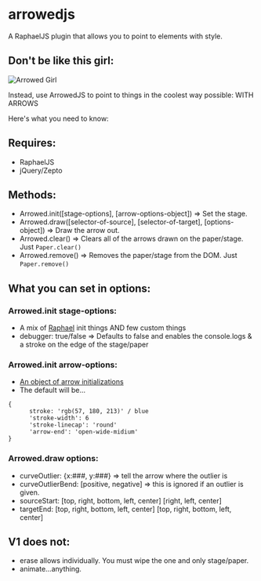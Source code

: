 arrowedjs
=========

A RaphaelJS plugin that allows you to point to elements with style.

## Don't be like this girl:

![Arrowed Girl](http://img.photobucket.com/albums/v326/woddfellow2/arrowd.png)

Instead, use ArrowedJS to point to things in the coolest way possible: WITH ARROWS

Here's what you need to know:

## Requires:
  * RaphaelJS
  * jQuery/Zepto 

## Methods:
  * Arrowed.init([stage-options], [arrow-options-object]) => Set the stage.  
  * Arrowed.draw([selector-of-source], [selector-of-target], [options-object]) => Draw the arrow out.
  * Arrowed.clear() => Clears all of the arrows drawn on the paper/stage.  Just ``Paper.clear()``
  * Arrowed.remove() => Removes the paper/stage from the DOM.  Just ``Paper.remove()``

## What you can set in options:
### Arrowed.init stage-options:
  * A mix of [Raphael](http://raphaeljs.com/reference.html#Raphael) init things AND few custom things
  * debugger: true/false => Defaults to false and enables the console.logs & a stroke on the edge of the stage/paper

### Arrowed.init arrow-options:
  * [An object of arrow initializations](http://raphaeljs.com/reference.html#Element.attr)
  * The default will be...

  ```
  {
		stroke: 'rgb(57, 180, 213)' / blue
		'stroke-width': 6
		'stroke-linecap': 'round'
		'arrow-end': 'open-wide-midium'
  }
  ```

### Arrowed.draw options:
  * curveOutlier: {x:###, y:###} => tell the arrow where the outlier is
  * curveOutlierBend: [positive, negative] => this is ignored if an outlier is given.
  * sourceStart: [top, right, bottom, left, center] [right, left, center]
  * targetEnd: [top, right, bottom, left, center] [top, right, bottom, left, center]

## V1 does not:
  * erase allows individually.  You must wipe the one and only stage/paper.
  * animate...anything.
